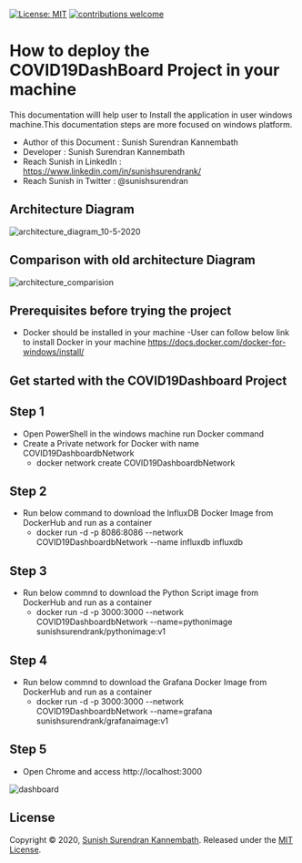 [![License: MIT](https://img.shields.io/badge/License-MIT-yellow.svg)](https://opensource.org/licenses/MIT) [![contributions welcome](https://img.shields.io/static/v1.svg?label=Contributions&message=Welcome&color=0059b3&style=flat-square)](https://github.com/TheAlgorithms/Python/blob/master/CONTRIBUTING.md)&nbsp;

# How to deploy the COVID19DashBoard Project in your machine

This documentation willl help user to Install the application in user windows machine.This documentation steps are more focused on windows platform.

- Author of this Document : Sunish Surendran Kannembath
- Developer : Sunish Surendran Kannembath
- Reach Sunish in LinkedIn : https://www.linkedin.com/in/sunishsurendrank/
- Reach Sunish in Twitter : @sunishsurendran

## Architecture Diagram
![architecture_diagram_10-5-2020](https://user-images.githubusercontent.com/12937248/81503251-3499d000-9300-11ea-9f87-e46db5e74358.png)

## Comparison with old architecture Diagram
![architecture_comparision](https://user-images.githubusercontent.com/12937248/81503256-382d5700-9300-11ea-84dc-53fced953e27.PNG)

## Prerequisites before trying the project

- Docker should be installed in your machine 
   -User can follow below link to install Docker in your machine
   https://docs.docker.com/docker-for-windows/install/

## Get started with the COVID19Dashboard Project
   
  ## Step 1
   - Open PowerShell in the windows machine run Docker command
   - Create a Private network for Docker with name COVID19DashboardbNetwork
        - docker network create COVID19DashboardbNetwork
   
  ## Step 2
  - Run below command to download the InfluxDB Docker Image from DockerHub and run as a container
    - docker run -d -p 8086:8086 --network COVID19DashboardbNetwork --name influxdb influxdb

  ## Step 3

  - Run below commnd to download the Python Script image from DockerHub and run as a container
    - docker run -d -p 3000:3000 --network COVID19DashboardbNetwork --name=pythonimage sunishsurendrank/pythonimage:v1

  ## Step 4
  - Run below commnd to download the Grafana Docker Image from DockerHub and run as a container
    - docker run -d -p 3000:3000 --network COVID19DashboardbNetwork --name=grafana sunishsurendrank/grafanaimage:v1

  ## Step 5

  - Open Chrome and access http://localhost:3000

![dashboard](https://user-images.githubusercontent.com/12937248/80937013-fa589c00-8df0-11ea-8367-b98cc3d9d289.PNG)

 ## License
 Copyright © 2020, [Sunish Surendran Kannembath](https://github.com/sunishsurendrank). 
 Released under the [MIT License](LICENSE).
 





